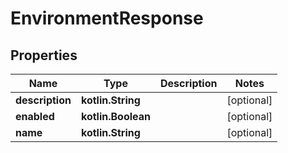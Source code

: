 
# EnvironmentResponse

## Properties
Name | Type | Description | Notes
------------ | ------------- | ------------- | -------------
**description** | **kotlin.String** |  |  [optional]
**enabled** | **kotlin.Boolean** |  |  [optional]
**name** | **kotlin.String** |  |  [optional]




